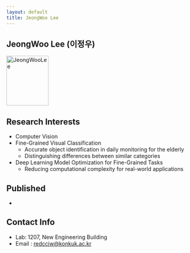 ```yaml
---
layout: default
title: JeongWoo Lee
---
```


## JeongWoo Lee (이정우)
<img src="/assets/img/profile/JeongWooLee.jpeg" width="110px" height="130px" title="JeongWooLee">

## Research Interests
* Computer Vision
* Fine-Grained Visual Classification
  * Accurate object identification in daily monitoring for the elderly
  * Distinguishing differences between similar categories
* Deep Learning Model Optimization for Fine-Grained Tasks
  * Reducing computational complexity for real-world applications
 
## Published
*

## Contact Info
* Lab: 1207, New Engineering Building
* Email : <redccjw@konkuk.ac.kr>
